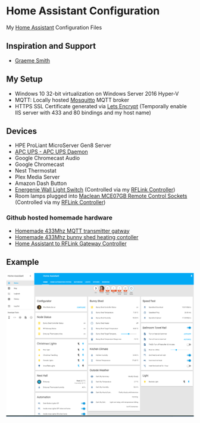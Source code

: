 # Home Assistant Configuration

My [Home Assistant](https://home-assistant.io/) Configuration Files

## Inspiration and Support

- [Graeme Smith](https://github.com/Instagraeme)

## My Setup

- Windows 10 32-bit virtualization on Windows Server 2016 Hyper-V
- MQTT: Locally hosted [Mosquitto](https://mosquitto.org/) MQTT broker 
- HTTPS SSL Certificate generated via [Lets Encrypt](https://github.com/Lone-Coder/letsencrypt-win-simple) (Temporally enable IIS server with 433 and 80 bindings and my host name)

## Devices

- HPE ProLiant MicroServer Gen8 Server
- [APC UPS - APC UPS Daemon](http://www.apcupsd.org/wordpress/)
- Google Chromecast Audio
- Google Chromecast
- Nest Thermostat
- Plex Media Server
- Amazon Dash Button 
- [Energenie Wall Light Switch](https://energenie4u.co.uk/catalogue/product/MIHO026) (Controlled via my [RFLink Controller](https://github.com/Genestealer/Home-Assistant-RFLink-Gateway-ESP8266))
- Room lamps plugged into [Maclean MCE07GB Remote Control Sockets](https://www.amazon.co.uk/Maclean-MCE07GB-Control-Sockets-Programmable/dp/B00OV1TTU6) (Controlled via my [RFLink Controller](https://github.com/Genestealer/Home-Assistant-RFLink-Gateway-ESP8266))


### Github hosted homemade hardware
- [Homemade 433Mhz MQTT transmitter gatway](https://github.com/Genestealer/ESP8266-433Mhz-Controller-Gateway)
- [Homemade 433Mhz bunny shed heating contoller](https://github.com/Genestealer/Bunny-Shed-Climate-Control)
- [Home Assistant to RFLink Gateway Controller](https://github.com/Genestealer/Home-Assistant-RFLink-Gateway-ESP8266)


## Example
![Home Assistant](git_photos/example_screen.PNG)

